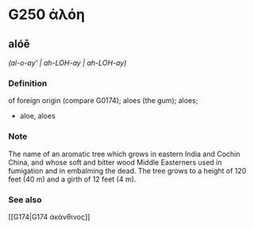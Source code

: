 # G250 ἀλόη

## alóē

_(al-o-ay' | ah-LOH-ay | ah-LOH-ay)_

### Definition

of foreign origin (compare G0174); aloes (the gum); aloes; 

- aloe, aloes

### Note

The name of an aromatic tree which grows in eastern India and Cochin China, and whose soft and bitter wood Middle Easterners used in fumigation and in embalming the dead. The tree grows to a height of 120 feet (40 m) and a girth of 12 feet (4 m).

### See also

[[G174|G174 ἀκάνθινος]]
